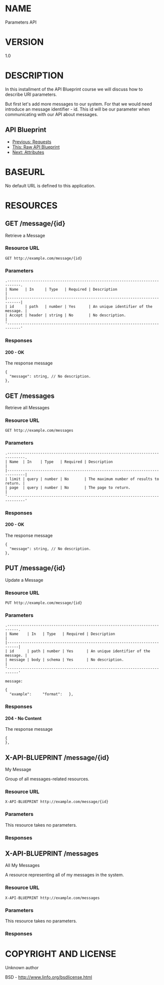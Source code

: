 # NAME

Parameters API

# VERSION

1.0

# DESCRIPTION

In this installment of the API Blueprint course we will discuss how to describe URI parameters.

But first let's add more messages to our system. For that we would need introduce an message identifier - id. This id will be our parameter when communicating with our API about messages.

## API Blueprint
+ [Previous: Requests](06.%20Requests.md)
+ [This: Raw API Blueprint](https://raw.github.com/apiaryio/api-blueprint/master/examples/07.%20Parameters.md)
+ [Next: Attributes](08.%20Attributes.md)

# BASEURL

No default URL is defined to this application.

# RESOURCES

## GET /message/{id}

Retrieve a Message

### Resource URL

    GET http://example.com/message/{id}

### Parameters

    .----------------------------------------------------------------------------.
    | Name   | In     | Type   | Required | Description                          |
    |----------------------------------------------------------------------------|
    | id     | path   | number | Yes      | An unique identifier of the message. |
    | Accept | header | string | No       | No description.                      |
    '----------------------------------------------------------------------------'

### Responses

#### 200 - OK

The response message

    {
      "message": string, // No description.
    },

## GET /messages

Retrieve all Messages

### Resource URL

    GET http://example.com/messages

### Parameters

    .------------------------------------------------------------------------------.
    | Name  | In    | Type   | Required | Description                              |
    |------------------------------------------------------------------------------|
    | limit | query | number | No       | The maximum number of results to return. |
    | page  | query | number | No       | The page to return.                      |
    '------------------------------------------------------------------------------'

### Responses

#### 200 - OK

The response message

    {
      "message": string, // No description.
    },

## PUT /message/{id}

Update a Message

### Resource URL

    PUT http://example.com/message/{id}

### Parameters

    .---------------------------------------------------------------------------.
    | Name    | In   | Type   | Required | Description                          |
    |---------------------------------------------------------------------------|
    | id      | path | number | Yes      | An unique identifier of the message. |
    | message | body | schema | Yes      | No description.                      |
    '---------------------------------------------------------------------------'

    message:

    {
      "example":     "format":   },

### Responses

#### 204 - No Content

The response message

    {
    },

## X-API-BLUEPRINT /message/{id}

My Message

Group of all messages-related resources.

### Resource URL

    X-API-BLUEPRINT http://example.com/message/{id}

### Parameters

This resource takes no parameters.

### Responses

## X-API-BLUEPRINT /messages

All My Messages

A resource representing all of my messages in the system.

### Resource URL

    X-API-BLUEPRINT http://example.com/messages

### Parameters

This resource takes no parameters.

### Responses

# COPYRIGHT AND LICENSE

Unknown author

BSD - http://www.linfo.org/bsdlicense.html

